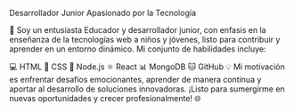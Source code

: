 Desarrollador Junior Apasionado por la Tecnología

🚀 Soy un entusiasta Educador y desarrollador junior, con enfasis en la enseñanza de la tecnologías web a niños y jóvenes, listo para contribuir y aprender en un entorno dinámico. Mi conjunto de habilidades incluye:

💻 HTML
🎨 CSS
🚀 Node.js
⚛️ React
📊 MongoDB
🐱 GitHub
💡 Mi motivación es enfrentar desafíos emocionantes, aprender de manera continua y aportar al desarrollo de soluciones innovadoras. ¡Listo para sumergirme en nuevas oportunidades y crecer profesionalmente! 🌐
